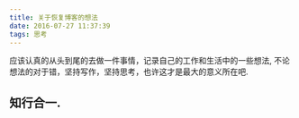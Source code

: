 ```yaml
---
title: 关于恢复博客的想法
date: 2016-07-27 11:37:39
tags: 思考
---
```


应该认真的从头到尾的去做一件事情，记录自己的工作和生活中的一些想法, 不论想法的对于错，坚持写作，坚持思考，也许这才是最大的意义所在吧.

## 知行合一.  